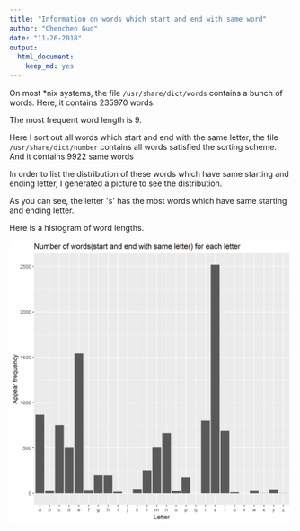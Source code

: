 ```yaml
---
title: "Information on words which start and end with same word"
author: "Chenchen Guo"
date: "11-26-2018"
output:
  html_document:
    keep_md: yes
---
```




On most *nix systems, the file `/usr/share/dict/words` contains a bunch of words. Here, it contains 235970 words.

The most frequent word length is 9.

Here I sort out all words which start and end with the same letter, the file `/usr/share/dict/number` contains all words satisfied the sorting scheme. And it contains 9922 same words

In order to list the distribution of these words which have same starting and ending letter, I generated a picture to see the distribution.

As you can see, the letter 's' has the most words which have same starting and ending letter.

Here is a histogram of word lengths.

![*Fig. 1* A histogram of words numbers(start and end with same letter) for each letter](numbhistogram.png)
